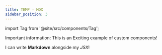 ```yaml
---
title: TEMP - MDX
sidebar_position: 3
---
```


import Tag from '@site/src/components/Tag';

<Tag color="#FF5733">Important</Tag> information: This is an <Tag color="orange"> Exciting</Tag> example of custom components!

I can write **Markdown** alongside my _JSX_!
